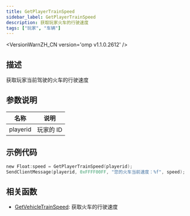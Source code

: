 ```yaml
---
title: GetPlayerTrainSpeed
sidebar_label: GetPlayerTrainSpeed
description: 获取玩家火车的行驶速度
tags: ["玩家", "车辆"]
---
```


<VersionWarnZH_CN version='omp v1.1.0.2612' />

## 描述

获取玩家当前驾驶的火车的行驶速度

## 参数说明

| 名称     | 说明      |
| -------- | --------- |
| playerid | 玩家的 ID |

## 示例代码

```c
new Float:speed = GetPlayerTrainSpeed(playerid);
SendClientMessage(playerid, 0xFFFF00FF, "您的火车当前速度：%f", speed);
```

## 相关函数

- [GetVehicleTrainSpeed](GetVehicleTrainSpeed): 获取火车的行驶速度
